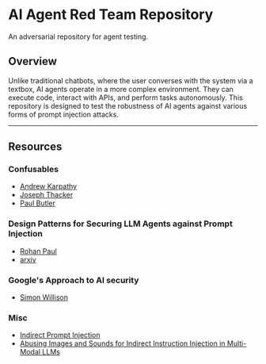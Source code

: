 # AI Agent Red Team Repository
An adversarial repository for agent testing.

## Overview
Unlike traditional chatbots, where the user converses with the system via a textbox, AI agents operate in a more complex environment. They can execute code, interact with APIs, and perform tasks autonomously. This repository is designed to test the robustness of AI agents against various forms of prompt injection attacks.

---

## Resources
### Confusables
  - [Andrew Karpathy](https://x.com/karpathy/status/1889714240878940659)
  - [Joseph Thacker](https://x.com/rez0__/status/1942563155005026598)
  - [Paul Butler](https://paulbutler.org/2025/smuggling-arbitrary-data-through-an-emoji/)


### Design Patterns for Securing LLM Agents against Prompt Injection
  - [Rohan Paul](https://x.com/rohanpaul_ai/status/1934384162418708536)
  - [arxiv](https://arxiv.org/abs/2506.08837)

### Google's Approach to AI security
  - [Simon Willison](https://simonwillison.net/2025/Jun/15/ai-agent-security/)

### Misc
  - [Indirect Prompt Injection](https://x.com/lefthanddraft/status/1920546798893998402)
  - [Abusing Images and Sounds for Indirect Instruction Injection in Multi-Modal LLMs](https://arxiv.org/abs/2307.10490)









